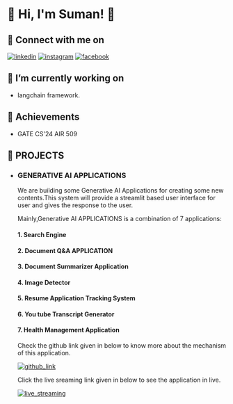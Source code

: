  # 🔗 Hi, I'm Suman! 👋
 
 ## 🔗 Connect with me on
[![linkedin](https://img.shields.io/badge/linkedin-0A66C2?style=for-the-badge&logo=linkedin&logoColor=white)](https://www.linkedin.com/in/sumanroy2004/) [![instagram](https://img.shields.io/badge/instagram-1DA1F?style=for-the-badge&logo=instagram&logoColor=white)](https://www.instagram.com/su_man.roy2004/?hl=en)  [![facebook](https://img.shields.io/badge/facebook-1DA1A2?style=for-the-badge&logo=facebook&logoColor=white)](https://www.facebook.com/profile.php?id=100069838520957) 
 
 ## 🔗 I’m currently working on
 -  langchain framework.
   
 ## 🔗 Achievements
 -  GATE CS'24 AIR 509

 ## 🔗 PROJECTS
   - ### GENERATIVE AI APPLICATIONS
     We are building some Generative AI Applications for creating some new contents.This system will provide a streamlit based user interface for user and gives the response to the user.

     Mainly,Generative AI APPLICATIONS is a combination of  7 applications:

     #### 1.	Search Engine
     #### 2.	Document Q&A APPLICATION
     #### 3.	Document Summarizer Application
     #### 4.	Image Detector
     #### 5.	Resume Application Tracking System
     #### 6.	You tube Transcript Generator
     #### 7.	Health Management Application
     Check the github link given in below to know more about the mechanism of this application.
     
     [![github_link](https://img.shields.io/badge/github_link-0A66C2?style=for-the-badge&logo=github&logoColor=white)](https://github.com/SumanRoy004/Generative-AI-Applications.git)

     Click the live sreaming link given in below to see the application in live.
     
     [![live_streaming](https://img.shields.io/badge/live_streaming-1DA1F2?style=for-the-badge&logo=live_streaming&logoColor=white)](https://generative-ai-applications-my-app.streamlit.app/)
      
            

<!---
SumanRoy004/SumanRoy004 is a ✨ special ✨ repository because its `README.md` (this file) appears on your GitHub profile.
You can click the Preview link to take a look at your changes.
--->

